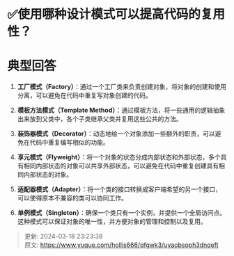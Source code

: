 # ✅使用哪种设计模式可以提高代码的复用性？

# 典型回答


1. **工厂模式（Factory）**：通过一个工厂类来负责创建对象，将对象的创建和使用分离，可以避免在代码中重复写对象创建的代码。



2. **模板方法模式（Template Method）**：通过模板方法，将一些通用的逻辑抽象出来放到父类中，各个子类继承父类并复用这些公共的方法。



3. **装饰器模式（Decorator）**：动态地给一个对象添加一些额外的职责，可以避免在代码中重复编写相似的功能。



4. **享元模式（Flyweight）**：将一个对象的状态分成内部状态和外部状态，多个具有相同内部状态的对象可以共享外部状态，可以避免在代码中重复创建具有相同内部状态的对象。



5. **适配器模式（Adapter）**：将一个类的接口转换成客户端希望的另一个接口，可以使得原本不兼容的类可以协同工作。



6. **单例模式（Singleton）**：确保一个类只有一个实例，并提供一个全局访问点。这种模式可以保证对象的唯一性，并方便对象的管理和控制以及复用。



> 更新: 2024-03-18 23:23:38  
> 原文: <https://www.yuque.com/hollis666/qfgwk3/uyaobsoph3dnqeft>